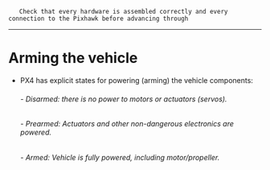 
       Check that every hardware is assembled correctly and every connection to the Pixhawk before advancing through
-----------------------------------------------------------------------------------------------------------
# Arming the vehicle
* PX4 has explicit states for powering (arming) the vehicle components:

  ###### - Disarmed: there is no power to motors or actuators (servos).

  ###### - Prearmed: Actuators and other non-dangerous electronics are powered.

  ###### - Armed: Vehicle is fully powered, including motor/propeller.
